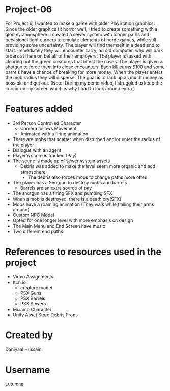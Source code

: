 # Project-06
For Project 6, I wanted to make a game with older PlayStation graphics. Since the older graphics fit horror well, I tried to create something with a gloomy atmosphere. I created a sewer system with longer paths and occasional tight corners to emulate elements of horde games, while still providing some uncertainty. The player will find themself in a dead end to start. Immediately they will encounter Larry, an old computer, who will bark orders at them on behalf of their employers. The player is tasked with clearing out the green creatures that infest the caves. The player is given a shotgun to force them into close encounters. Each kill earns $100 and some barrels have a chance of breaking for more money. When the player enters the mob radius they will disperse. The goal is to rack up as much money as possible and get out. (Note: During my demo video, I struggled to keep the cursor on my screen which is why I had to look around extra.)

# Features added
- 3rd Person Controlled Character
  - Camera follows Movement
  - Animated with a firing animation
- There are mobs that scatter when disturbed and/or enter the radius of the player
- Dialogue with an agent
- Player's score is tracked (Pay)
- The scene is made up of sewer system assets
  - Debris was added to make the level seem more organic and add atmosphere
    - The debris also forces mobs to change paths more often
- The player has a Shotgun to destroy mobs and barrels
  - Barrels are an extra source of pay
- The shotgun has a firing SFX and pumping SFX
- When a mob is destroyed, there is a death cry(SFX)
- Mobs have a roaming animation (They walk while flailing their arms around)
- Custom NPC Model
- Opted for one longer level with more emphasis on design
- The Main Menu and End Screen have music
- Two different end paths

# References to resources used in the project
- Video Assignments
- Itch.io
  - creature model
  - PSX Guns
  - PSX Barrels
  - PSX Sewers
- Mixamo Character
- Unity Asset Store Debris Props

# Created by
Daniyaal Hussain

# Username
Lutumna
